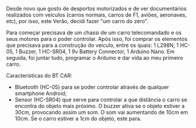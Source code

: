 Desde novo que gosto de desportos motorizados e de ver documentários realizados com veículos (carros normais, carros de F1, aviões, aeronaves, etc), por isso, este Verão, decidi fazer "um carro do zero". 

Para começar precisava de um chassi de um carro telecomandado e os seus motores para o poder controlar. Após isso, foi comprar os elementos que precisava para a construção do veiculo, entre os quais: 1 L298N, 1 HC-05, 1 Buzzer, 1 HC-SR04, 1 9v Battery Connector, 1 Arduino Nano. Em seguida, foi juntar tudo, programar o Arduino e dar vida ao meu primeiro carro.

Características do BT CAR:
- Bluetooth (HC-05) para se poder controlar através de qualquer smartphone Android;
- Sensor (HC-SR04) que serve para controlar a que distância o carro se encontra do objeto mais próximo. O buzzer ativa se o objeto estiver a 30cm, provocando assim um som. O som vai aumentando de 10cm em 10cm. Se o carro estiver a 1cm do objeto, este para.

